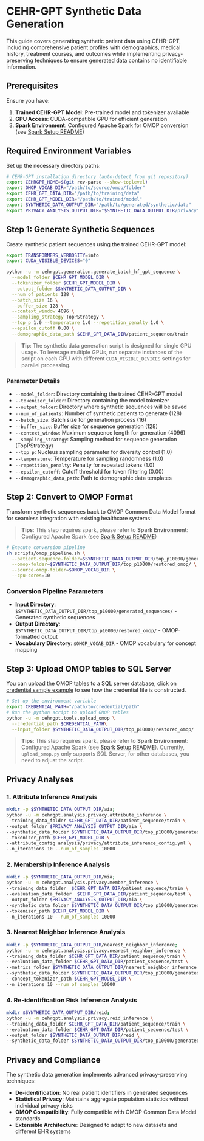 # CEHR-GPT Synthetic Data Generation

This guide covers generating synthetic patient data using CEHR-GPT, including comprehensive patient profiles with demographics, medical history, treatment courses, and outcomes while implementing privacy-preserving techniques to ensure generated data contains no identifiable information.

## Prerequisites

Ensure you have:

1. **Trained CEHR-GPT Model**: Pre-trained model and tokenizer available
2. **GPU Access**: CUDA-compatible GPU for efficient generation
3. **Spark Environment**: Configured Apache Spark for OMOP conversion (see [Spark Setup README](./spark_setup.md))

## Required Environment Variables

Set up the necessary directory paths:

```bash
# CEHR-GPT installation directory (auto-detect from git repository)
export CEHRGPT_HOME=$(git rev-parse --show-toplevel)
export OMOP_VOCAB_DIR="/path/to/source/omop/folder"
export CEHR_GPT_DATA_DIR="/path/to/training/data"
export CEHR_GPT_MODEL_DIR="/path/to/trained/model"
export SYNTHETIC_DATA_OUTPUT_DIR="/path/to/generated/synthetic/data"
export PRIVACY_ANALYSIS_OUTPUT_DIR="$SYNTHETIC_DATA_OUTPUT_DIR/privacy"
```

## Step 1: Generate Synthetic Sequences

Create synthetic patient sequences using the trained CEHR-GPT model:

```bash
export TRANSFORMERS_VERBOSITY=info
export CUDA_VISIBLE_DEVICES="0"

python -u -m cehrgpt.generation.generate_batch_hf_gpt_sequence \
  --model_folder $CEHR_GPT_MODEL_DIR \
  --tokenizer_folder $CEHR_GPT_MODEL_DIR \
  --output_folder $SYNTHETIC_DATA_OUTPUT_DIR \
  --num_of_patients 128 \
  --batch_size 16 \
  --buffer_size 128 \
  --context_window 4096 \
  --sampling_strategy TopPStrategy \
  --top_p 1.0 --temperature 1.0 --repetition_penalty 1.0 \
  --epsilon_cutoff 0.00 \
  --demographic_data_path $CEHR_GPT_DATA_DIR/patient_sequence/train
```
> **Tip**: The synthetic data generation script is designed for single GPU usage. To leverage multiple GPUs, run separate instances of the script on each GPU with different `CUDA_VISIBLE_DEVICES` settings for parallel processing.

### Parameter Details

- `--model_folder`: Directory containing the trained CEHR-GPT model
- `--tokenizer_folder`: Directory containing the model tokenizer
- `--output_folder`: Directory where synthetic sequences will be saved
- `--num_of_patients`: Number of synthetic patients to generate (128)
- `--batch_size`: Batch size for generation process (16)
- `--buffer_size`: Buffer size for sequence generation (128)
- `--context_window`: Maximum sequence length for generation (4096)
- `--sampling_strategy`: Sampling method for sequence generation (TopPStrategy)
- `--top_p`: Nucleus sampling parameter for diversity control (1.0)
- `--temperature`: Temperature for sampling randomness (1.0)
- `--repetition_penalty`: Penalty for repeated tokens (1.0)
- `--epsilon_cutoff`: Cutoff threshold for token filtering (0.00)
- `--demographic_data_path`: Path to demographic data templates

## Step 2: Convert to OMOP Format

Transform synthetic sequences back to OMOP Common Data Model format for seamless integration with existing healthcare systems:
> **Tips**: This step requires spark, please refer to **Spark Environment**: Configured Apache Spark (see [Spark Setup README](./spark_setup.md))
```bash
# Execute conversion pipeline
sh scripts/omop_pipeline.sh \
  --patient-sequence-folder=$SYNTHETIC_DATA_OUTPUT_DIR/top_p10000/generated_sequences/ \
  --omop-folder=$SYNTHETIC_DATA_OUTPUT_DIR/top_p10000/restored_omop/ \
  --source-omop-folder=$OMOP_VOCAB_DIR \
  --cpu-cores=10
```

### Conversion Pipeline Parameters

- **Input Directory**: `$SYNTHETIC_DATA_OUTPUT_DIR/top_p10000/generated_sequences/` - Generated synthetic sequences
- **Output Directory**: `$SYNTHETIC_DATA_OUTPUT_DIR/top_p10000/restored_omop/` - OMOP-formatted output
- **Vocabulary Directory**: `$OMOP_VOCAB_DIR` - OMOP vocabulary for concept mapping

## Step 3: Upload OMOP tables to SQL Server

You can upload the OMOP tables to a SQL server database, click on [credential sample example](sample_configs/credential_file_sample.ini) to see how the credential file is constructed.
```bash
# Set up the environment variable
export CREDENTIAL_PATH="/path/to/credential/path"
# Run the python script to upload OMOP tables
python -u -m cehrgpt.tools.upload_omop \
  --credential_path $CREDENTIAL_PATH\
  --input_folder $SYNTHETIC_DATA_OUTPUT_DIR/top_p10000/restored_omop/
```
> **Tips**: This step requires spark, please refer to **Spark Environment**: Configured Apache Spark (see [Spark Setup README](./spark_setup.md)).
> Currently, `upload_omop.py` only supports SQL Server, for other databases, you need to adjust the script.

## Privacy Analyses

### 1. Attribute Inference Analysis
```bash
mkdir -p $SYNTHETIC_DATA_OUTPUT_DIR/aia;
python -u -m cehrgpt.analysis.privacy.attribute_inference \
--training_data_folder $CEHR_GPT_DATA_DIR/patient_sequence/train \
--output_folder $PRIVACY_ANALYSIS_OUTPUT_DIR/aia \
--synthetic_data_folder $SYNTHETIC_DATA_OUTPUT_DIR/top_p10000/generated_sequences/ \
--tokenizer_path $CEHR_GPT_MODEL_DIR \
--attribute_config analysis/privacy/attribute_inference_config.yml \
--n_iterations 10 --num_of_samples 10000
```

### 2. Membership Inference Analysis
```bash
mkdir -p $SYNTHETIC_DATA_OUTPUT_DIR/mia;
python -u -m cehrgpt.analysis.privacy.member_inference \
--training_data_folder  $CEHR_GPT_DATA_DIR/patient_sequence/train \
--evaluation_data_folder  $CEHR_GPT_DATA_DIR/patient_sequence/test \
--output_folder $PRIVACY_ANALYSIS_OUTPUT_DIR/mia \
--synthetic_data_folder $SYNTHETIC_DATA_OUTPUT_DIR/top_p10000/generated_sequences/ \
--tokenizer_path $CEHR_GPT_MODEL_DIR \
--n_iterations 10 --num_of_samples 10000
```
### 3. Nearest Neighbor Inference Analysis
```bash
mkdir -p $SYNTHETIC_DATA_OUTPUT_DIR/nearest_neighbor_inference;
python -u -m cehrgpt.analysis.privacy.nearest_neighbor_inference \
--training_data_folder $CEHR_GPT_DATA_DIR/patient_sequence/train \
--evaluation_data_folder $CEHR_GPT_DATA_DIR/patient_sequence/test \
--metrics_folder $SYNTHETIC_DATA_OUTPUT_DIR/nearest_neighbor_inference \
--synthetic_data_folder $SYNTHETIC_DATA_OUTPUT_DIR/top_p10000/generated_sequences/  \
--concept_tokenizer_path $CEHR_GPT_MODEL_DIR \
--n_iterations 10 --num_of_samples 10000
```
### 4. Re-identification Risk Inference Analysis
```bash
mkdir $SYNTHETIC_DATA_OUTPUT_DIR/reid;
python -u -m cehrgpt.analysis.privacy.reid_inference \
--training_data_folder $CEHR_GPT_DATA_DIR/patient_sequence/train \
--evaluation_data_folder $CEHR_GPT_DATA_DIR/patient_sequence/test \
--output_folder $SYNTHETIC_DATA_OUTPUT_DIR/reid \
--synthetic_data_folder $SYNTHETIC_DATA_OUTPUT_DIR/top_p10000/generated_sequences/
```

## Privacy and Compliance

The synthetic data generation implements advanced privacy-preserving techniques:

- **De-identification**: No real patient identifiers in generated sequences
- **Statistical Privacy**: Maintains aggregate population statistics without individual privacy risks
- **OMOP Compatibility**: Fully compatible with OMOP Common Data Model standards
- **Extensible Architecture**: Designed to adapt to new datasets and different EHR systems
